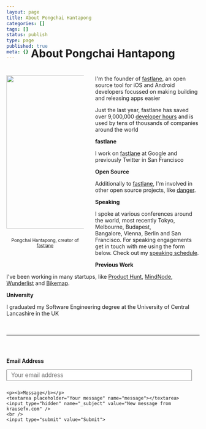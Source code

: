 ```yaml
---
layout: page
title: About Pongchai Hantapong
categories: []
tags: []
status: publish
type: page
published: true
meta: {}
---
```


<h1 style="text-align: center; margin-bottom: 40px; margin-top: -50px">About Pongchai Hantapong</h1>

<div id="leftCol">
  <img src="/squarespace_images/static_545299aae4b0e9514fe30c95_t_578691ffebbd1a5ae283b29a_1468437013330__" width="400" style="margin-bottom: 10px" />
  <br />
  <p style="text-align: center;"><small style="">Pongchai Hantapong, creator of <a href="http://fastlane.tools" target="_blank">fastlane</a></small></p>
</div>

<div id="rightCol">
  <p>I'm the founder of <a href="http://fastlane.tools" target="_blank">fastlane</a>, an open source tool for iOS and Android developers focussed on making building and releasing apps easier</p>

  <p>Just the last year, fastlane has saved over 9,000,000 <a href="https://krausefx.com/blog/fastlane-has-saved-over-1-million-developer-hours">developer hours</a> and is used by tens of thousands of companies around the world</p>

  <p><b>fastlane</b></p>

  <p>I work on <a href="http://fastlane.tools" target="_blank">fastlane</a> at Google and previously Twitter in San Francisco</p>

  <p><b>Open Source</b></p>

  <p>Additionally to <a href="http://fastlane.tools" target="_blank">fastlane</a>, I'm involved in other open source projects, like <a href="https://github.com/danger/danger" target="_blank">danger</a>.</p>

  <p><b>Speaking</b></p>

  <p>I spoke at various conferences around the world, most recently Tokyo, Melbourne, Budapest, Bangalore, Vienna, Berlin and San Francisco. For speaking engagements get in touch with me using the form below. Check out my 
  <a href="https://github.com/krausefx/speaking" target="_blank">speaking schedule</a>.</p>

  <p><b>Previous Work</b></p>

  <p>I've been working in many startups, like <a href="http://producthunt.com" target="_blank">Product Hunt</a>, <a href="http://mindnode.com" target="_blank">MindNode</a>, <a href="https://www.wunderlist.com" target="_blank">Wunderlist</a> and <a href="https://www.bikemap.net/" target="_blank">Bikemap</a>.</p>

  <p><b>University</b></p>

  <p>I graduated my Software Engineering degree at the University of Central Lancashire in the UK</p>
</div>


<div style="width: 100%; float: left; margin-top: 20px">
  <hr />

  <form id="contactform" method="POST" action="https://formspree.io/contact@krausefx.com">
    <p><b>Email Address</b></p>
    <input type="email" name="_replyto" placeholder="Your email address">

    <p><b>Message</b></p>
    <textarea placeholder="Your message" name="message"></textarea>
    <input type="hidden" name="_subject" value="New message from krausefx.com" />
    <br />
    <input type="submit" value="Submit">
  </form>
</div>

<style type="text/css">
  #contactform {
    padding-top: 30px;
  }

  #contactform input[type="email"] {
    width: calc(100% - 20px);
    height: 30px;
    font-size: 16px;
    padding: 10px;
    margin-bottom: 10px;
  }
  #contactform textarea {
    width: calc(100% - 30px);
    height: 100px;
    font-size: 16px;
    border: 1px solid #ccc;
    background-color: #fafafa;
    padding: 15px;
    resize: vertical;
  }
  #contactform input[type="submit"] {
    display: inline-block;
    width: 127px;
    height: 42px;
    background-color: #272727;
    color: white;
    font-weight: 600;
    font-style: normal;
    font-size: 14px;
    border: none;
    margin-top: 10px;
    cursor: pointer;
  }
  #leftCol {
    margin-bottom: 40px;
    margin-right: 30px;
    width: 100%;
    text-align: center;
  }
  @media screen and (min-width: 800px) {
    #leftCol {
        width: 40%; 
        float: left;
      }
    }
  }
  @media screen and (min-width: 800px) {
    #rightCol {
      width: 55%; 
      float: right;
    }
  }
  }
</style>
